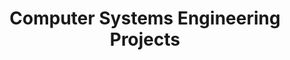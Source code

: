 ---
layout: project_cat
title: Computer Systems Engineering Projects
nav_order: 3
permalink: /co326/
has_children: true
num_projects: #
parent: Home
has_toc: true
default_thumb_image: https://cepdnaclk.github.io/projects.ce.pdn.ac.lk/data/categories/co326/thumbnail.jpg
description: This section contains projects conducted as a partial requirement to complete the course CO326. The timeline for the project is semester 6 (second semester of the third year) of the undergraduate. The main objective of this is to give students a hand on experience of Industrial Communication Networks.
---